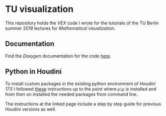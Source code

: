 # TU visualization

This repository holds the *VEX* code I wrote for the tutorials of the TU Berlin
summer 2019 lectures for *Mathematical visualization*.

## Documentation

Find the *Doxygen* documentation for the code
[here](https://bjoernludwigptb.github.io/tu_visualization/).

## Python in Houdini

To install custom packages in the existing python environment of *Houdini 17.5*
I followed [these](http://ytini.com/getstarted.html) instructions up to the
point where `pip` is installed and from then on installed the needed packages
from command line.

The instructions at the linked page include a step by step guide for previous
Houdini versions as well.
